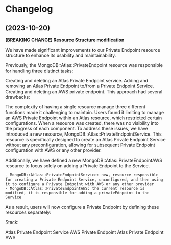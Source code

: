 # Changelog

## (2023-10-20)

**(BREAKING CHANGE) Resource Structure modification**

We have made significant improvements to our Private Endpoint resource structure to enhance its usability and maintainability.

Previously, the MongoDB::Atlas::PrivateEndpoint resource was responsible for handling three distinct tasks:

Creating and deleting an Atlas Private Endpoint service.
Adding and removing an Atlas Private Endpoint to/from a Private Endpoint Service.
Creating and deleting an AWS private endpoint.
This approach had several drawbacks:

The complexity of having a single resource manage three different functions made it challenging to maintain.
Users found it limiting to manage an AWS Private Endpoint within an Atlas resource, which restricted certain configurations.
When a resource was created, there was no visibility into the progress of each component.
To address these issues, we have introduced a new resource, MongoDB::Atlas::PrivateEndpointService. This resource is specifically designed to create an Atlas Private Endpoint Service without any preconfiguration, allowing for subsequent Private Endpoint configuration with AWS or any other provider.

Additionally, we have defined a new MongoDB::Atlas::PrivateEndpointAWS resource to focus solely on adding a Private Endpoint to the Service.

	- MongoDB::Atlas::PrivateEndpointService: new, resource responsible for creating a Private Endpoint Service, unconfigured, and then using it to configure a Private Endpoint with AWS or any other provider
	- MongoDB::Atlas::PrivateEndpointAWS: the current resource is modified, it is responsible for adding a privateEdnpoint to the Service

As a result, users will now configure a Private Endpoint by defining these resources separately:

Stack:

Atlas Private Endpoint Service
AWS Private Endpoint
Atlas Private Endpoint AWS
